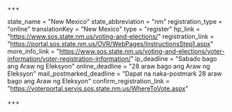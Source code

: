 +++

state_name = "New Mexico"
state_abbreviation = "nm"
registration_type = "online"
translationKey = "New Mexico"
type = "register"
hp_link = "https://www.sos.state.nm.us/voting-and-elections/"
registration_link = "https://portal.sos.state.nm.us/OVR/WebPages/InstructionsStep1.aspx"
more_info_link = "https://www.sos.state.nm.us/voting-and-elections/voter-information/voter-registration-information/"
ip_deadline = "Sabado bago ang Araw ng Eleksyon"
online_deadline = "28 araw bago ang Araw ng Eleksyon"
mail_postmarked_deadline = "Dapat na naka-postmark  28 araw bago ang Araw ng Eleksyon"
confirm_registration_link = "https://voterportal.servis.sos.state.nm.us/WhereToVote.aspx"

+++